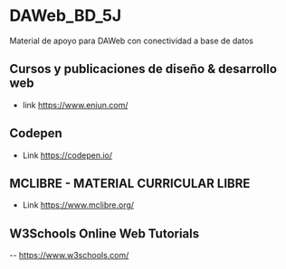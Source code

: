# DAWeb_BD_5J
Material de apoyo para  DAWeb con conectividad a base de datos
## Cursos y publicaciones de diseño & desarrollo web
- link https://www.eniun.com/
## Codepen
- Link   https://codepen.io/
## MCLIBRE - MATERIAL CURRICULAR LIBRE
- Link  https://www.mclibre.org/
## W3Schools Online Web Tutorials
-- https://www.w3schools.com/
